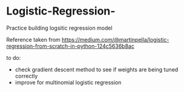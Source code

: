 # Logistic-Regression-
Practice building logsitic regression model 

Reference taken from https://medium.com/@martinpella/logistic-regression-from-scratch-in-python-124c5636b8ac 

to do: 
- check gradient descent method to see if weights are being tuned correctly 
- improve for multinomial logistic regression 
